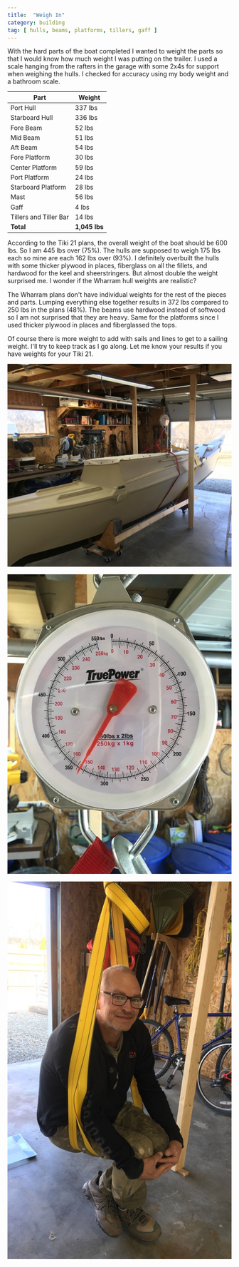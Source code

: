 ```yaml
---
title:  "Weigh In"
category: building
tag: [ hulls, beams, platforms, tillers, gaff ]
---
```


With the hard parts of the boat completed I wanted to weight the parts so that I would know how much weight I was putting on the trailer. I used a scale hanging from the rafters in the garage with some 2x4s for support when weighing the hulls. I checked for accuracy using my body weight and a bathroom scale.

| Part | Weight |
| --- | ----------- |
| Port Hull | 337 lbs |
| Starboard Hull | 336 lbs |
| Fore Beam | 52 lbs |
| Mid Beam | 51 lbs |
| Aft Beam | 54 lbs |
| Fore Platform | 30 lbs |
| Center Platform | 59 lbs |
| Port Platform | 24 lbs |
| Starboard Platform | 28 lbs |
| Mast | 56 lbs |
| Gaff | 4 lbs |
| Tillers and Tiller Bar | 14 lbs |
| **Total** | **1,045 lbs** |

According to the Tiki 21 plans, the overall weight of the boat should be 600 lbs. So I am 445 lbs over (75%). The hulls are supposed to weigh 175 lbs each so mine are each 162 lbs over (93%). I definitely overbuilt the hulls with some thicker plywood in places, fiberglass on all the fillets, and hardwood for the keel and sheerstringers. But almost double the weight surprised me. I wonder if the Wharram hull weights are realistic?

The Wharram plans don't have individual weights for the rest of the pieces and parts. Lumping everything else together results in 372 lbs compared to 250 lbs in the plans (48%). The beams use hardwood instead of softwood so I am not surprised that they are heavy. Same for the platforms since I used thicker plywood in places and fiberglassed the tops.

Of course there is more weight to add with sails and lines to get to a sailing weight. I'll try to keep track as I go along. Let me know your results if you have weights for your Tiki 21.

![Weighing a Hull](/assets/images/weigh-hull-1.jpeg)

![337 lbs](/assets/images/weigh-hull-2.jpeg)

![Test Weight](/assets/images/weigh-bo.jpeg)
